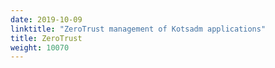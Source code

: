 ```yaml
---
date: 2019-10-09
linktitle: "ZeroTrust management of Kotsadm applications"
title: ZeroTrust
weight: 10070
---
```

